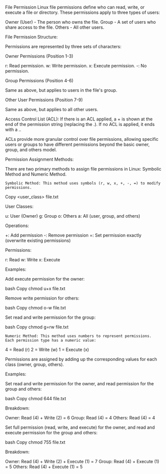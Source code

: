 File Permission Linux file permissions define who can read, write, or execute a file or directory. These permissions apply to three types of users:

Owner (User) - The person who owns the file. Group - A set of users who share access to the file. Others - All other users.

File Permission Structure:

Permissions are represented by three sets of characters:

Owner Permissions (Position 1-3)

r: Read permission. w: Write permission. x: Execute permission. -: No permission.

Group Permissions (Position 4-6)

Same as above, but applies to users in the file's group.

Other User Permissions (Position 7-9)

Same as above, but applies to all other users.

Access Control List (ACL): If there is an ACL applied, a + is shown at the end of the permission string (replacing the .). If no ACL is applied, it ends with a ..

ACLs provide more granular control over file permissions, allowing specific users or groups to have different permissions beyond the basic owner, group, and others model.

Permission Assignment Methods:

There are two primary methods to assign file permissions in Linux: Symbolic Method and Numeric Method.

    Symbolic Method: This method uses symbols (r, w, x, +, -, =) to modify permissions.

Copy <user_class> file.txt

User Classes:

u: User (Owner) g: Group o: Others a: All (user, group, and others)

Operations:

+: Add permission -: Remove permission =: Set permission exactly (overwrite existing permissions)

Permissions:

r: Read w: Write x: Execute

Examples:

Add execute permission for the owner:

bash Copy chmod u+x file.txt

Remove write permission for others:

bash Copy chmod o-w file.txt

Set read and write permission for the group:

bash Copy chmod g=rw file.txt

    Numeric Method: This method uses numbers to represent permissions. Each permission type has a numeric value:

4 = Read (r) 2 = Write (w) 1 = Execute (x)

Permissions are assigned by adding up the corresponding values for each class (owner, group, others).

Examples:

Set read and write permission for the owner, and read permission for the group and others:

bash Copy chmod 644 file.txt

Breakdown:

Owner: Read (4) + Write (2) = 6 Group: Read (4) = 4 Others: Read (4) = 4

Set full permission (read, write, and execute) for the owner, and read and execute permission for the group and others:

bash Copy chmod 755 file.txt

Breakdown:

Owner: Read (4) + Write (2) + Execute (1) = 7 Group: Read (4) + Execute (1) = 5 Others: Read (4) + Execute (1) = 5
